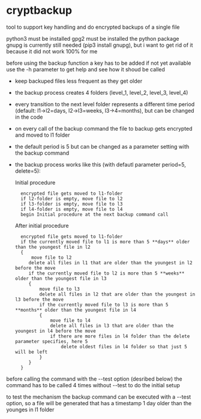# cryptbackup
tool to support key handling and do encrypted backups of a single file
 
 python3 must be installed
 gpg2 must be installed
 the python package gnupg is currently still needed (pip3 install gnupg), but i want to get rid of it because it did not work 100% for me
 
before using the backup function a key has to be added if not yet available
use the -h parameter to get help and see how it shoud be called

* keep backuped files less frequent as they get older
* the backup process creates 4 folders (level_1, level_2, level_3, level_4)
* every transition to the next level folder represents a different time period (default: l1->l2=days, l2->l3=weeks, l3->4=months), but can be changed in the code
* on every call of the backup command the file to backup gets encrypted and moved to l1 folder
* the default period is 5 but can be changed as a parameter setting with the backup command
* the backup process works like this (with defautl parameter period=5, delete=5):

    Initial procedure
    
        encrypted file gets moved to l1-folder
        if l2-folder is empty, move file to l2
        if l3-folder is empty, move file to l3
        if l4-folder is empty, move file to l4
        begin Initial procedure at the next backup command call
    
    After initial procedure
    
        encrypted file gets moved to l1-folder
        if the currently moved file to l1 is more than 5 **days** older than the youngest file in l2
        {
            move file to l2
           delete all files in l1 that are older than the youngest in l2 before the move
           if the currently moved file to l2 is more than 5 **weeks** older than the youngest file in l3 
           {
               move file to l3
               delete all files in l2 that are older than the youngest in l3 before the move
               if the currently moved file to l3 is more than 5 **months** older than the youngest file in l4 
               {
                   move file to l4
                   delete all files in l3 that are older than the youngest in l4 before the move
                   if there are more files in l4 folder than the delete parameter specifies, here 5
                       delete oldest files in l4 folder so that just 5 will be left
               }
           }
        }
 
 
before calling the command with the --test option (desribed below) the command has to be called 4 times without --test to do the initial setup

to test the mechanism the backup command can be executed with a --test option, so a file will be generated that has a timestamp 1 day older than the younges in l1 folder
